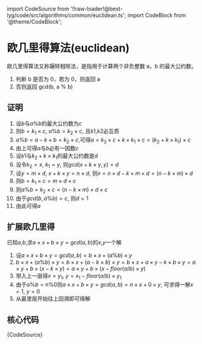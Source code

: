 import CodeSource from '!!raw-loader!@best-lyg/code/src/algorithms/common/euclidean.ts';
import CodeBlock from '@theme/CodeBlock';

# 欧几里得算法(euclidean)

欧几里得算法又称辗转相除法，是指用于计算两个非负整数 a，b 的最大公约数。

1. 判断 b 是否为 0，若为 0，则返回 a
1. 否则返回 gcd(b, a % b)

## 证明

1. 设$b$与$a \% b$的最大公约数为$c$
1. 则$b = k_1 \times c$, $a \% b = k_2 \times c$, 且$k1$,$k2$必互质
1. $a \% b = a - k \times b = k_2 \times c$,可得$a = k_2 \times c + k \times k_1 \times c = (k_2 + k \times k_1) \times c$
1. 由上可得$a$与$b$必有一因数$c$
1. 设$k1$与$k_2 + k \times k_1$的最大公约数是$d$
1. 设令$k_2 = x$, $k_1 = y$, 则$gcd(x + k \times y, y) = d$
1. 设$y = m \times d$, $x + k \times y = n \times d$, 则$x = n \times d - k \times m \times d = (n - k \times m) \times d$
1. 则$b = k_1 \times c = m \times d \times c$
1. 则$a \% b = k_2 \times c = (n - k \times m) \times d \times c$
1. 由于$gcd(b, a \% b) = c$, 则$d = 1$
1. 由此可得$a % b = b % (a % b) = c$

## 扩展欧几里得

已知$a$,$b$,求$a \times x + b \times y = gcd(a, b)$的$x$,$y$一个解

1. 设$a \times x + b \times y = gcd(a, b) = b \times x + (a \% b) \times y$
1. $b \times x + (a \% b) \times y = b \times x + (a - k \times b) \times y = b \times x + a \times y - k \times b \times y = a \times y + b \times (x - k \times y) = a \times y + b \times (x - floor(a / b) \times y)$
1. 带入上一层得$x = y_1$, $y = x_1 - floor(a / b) \times y_1$
1. 由于$a \% b = n \% 0$则$a \times x + b \times y = gcd(a, b) = n \times x + 0 \times y$, 可求得一解$x = 1$, $y = 0$
1. 从最里层开始往上回溯即可得解

## 核心代码

<CodeBlock language="tsx">{CodeSource}</CodeBlock>
